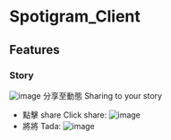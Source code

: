 # Spotigram_Client
## Features

### Story
![image](https://github.com/Crysta1ightning/Spotigram_Client/assets/72074740/52faaca3-e4d1-417b-a906-4f5c2df2eae9)
分享至動態 Sharing to your story
- 點擊 share Click share:
  ![image](https://github.com/Crysta1ightning/Spotigram_Client/assets/72074740/ce02da88-99db-4762-b47e-444c43a13c21)
- 將將 Tada:
  ![image](https://github.com/Crysta1ightning/Spotigram_Client/assets/72074740/43306d9e-6a1d-4a63-a311-c8b6b73270bc)




